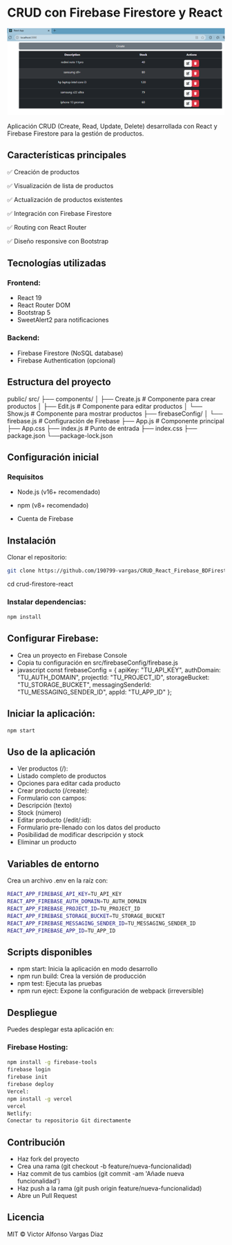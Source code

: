 # CRUD con Firebase Firestore y React
![alt text](image.png)

Aplicación CRUD (Create, Read, Update, Delete) desarrollada con React y Firebase Firestore para la gestión de productos.

## Características principales
✅ Creación de productos

✅ Visualización de lista de productos

✅ Actualización de productos existentes

✅ Integración con Firebase Firestore

✅ Routing con React Router

✅ Diseño responsive con Bootstrap

## Tecnologías utilizadas
### Frontend:
- React 19
- React Router DOM
- Bootstrap 5
- SweetAlert2 para notificaciones

### Backend:
- Firebase Firestore (NoSQL database)
- Firebase Authentication (opcional)

## Estructura del proyecto
public/
src/
├── components/
│   ├── Create.js     # Componente para crear productos
│   ├── Edit.js       # Componente para editar productos
│   └── Show.js       # Componente para mostrar productos
├── firebaseConfig/
│   └── firebase.js   # Configuración de Firebase
├── App.js            # Componente principal
├── App.css
├── index.js          # Punto de entrada
├── index.css
├── package.json
└──package-lock.json


## Configuración inicial
### Requisitos
- Node.js (v16+ recomendado)
- npm (v8+ recomendado)

- Cuenta de Firebase

## Instalación
Clonar el repositorio:
```bash
git clone https://github.com/190799-vargas/CRUD_React_Firebase_BDFirestore_Cloud_Firestore_registro_productos
```

cd crud-firestore-react
### Instalar dependencias:
```bash
npm install
```

## Configurar Firebase:
- Crea un proyecto en Firebase Console
- Copia tu configuración en src/firebaseConfig/firebase.js
- javascript
const firebaseConfig = {
  apiKey: "TU_API_KEY",
  authDomain: "TU_AUTH_DOMAIN",
  projectId: "TU_PROJECT_ID",
  storageBucket: "TU_STORAGE_BUCKET",
  messagingSenderId: "TU_MESSAGING_SENDER_ID",
  appId: "TU_APP_ID"
};

## Iniciar la aplicación:
```bash
npm start
```
## Uso de la aplicación
- Ver productos (/):
- Listado completo de productos
- Opciones para editar cada producto
- Crear producto (/create):
- Formulario con campos:
- Descripción (texto)
- Stock (número)
- Editar producto (/edit/:id):
- Formulario pre-llenado con los datos del producto
- Posibilidad de modificar descripción y stock
- Eliminar un producto

## Variables de entorno
Crea un archivo .env en la raíz con:
```bash
REACT_APP_FIREBASE_API_KEY=TU_API_KEY
REACT_APP_FIREBASE_AUTH_DOMAIN=TU_AUTH_DOMAIN
REACT_APP_FIREBASE_PROJECT_ID=TU_PROJECT_ID
REACT_APP_FIREBASE_STORAGE_BUCKET=TU_STORAGE_BUCKET
REACT_APP_FIREBASE_MESSAGING_SENDER_ID=TU_MESSAGING_SENDER_ID
REACT_APP_FIREBASE_APP_ID=TU_APP_ID
```

## Scripts disponibles
- npm start: Inicia la aplicación en modo desarrollo
- npm run build: Crea la versión de producción
- npm test: Ejecuta las pruebas
- npm run eject: Expone la configuración de webpack (irreversible)

## Despliegue
Puedes desplegar esta aplicación en:

### Firebase Hosting:
```bash
npm install -g firebase-tools
firebase login
firebase init
firebase deploy
Vercel:
npm install -g vercel
vercel
Netlify:
Conectar tu repositorio Git directamente
```

## Contribución
- Haz fork del proyecto
- Crea una rama (git checkout -b feature/nueva-funcionalidad)
- Haz commit de tus cambios (git commit -am 'Añade nueva funcionalidad')
- Haz push a la rama (git push origin feature/nueva-funcionalidad)
- Abre un Pull Request

## Licencia
MIT © Victor Alfonso Vargas Diaz